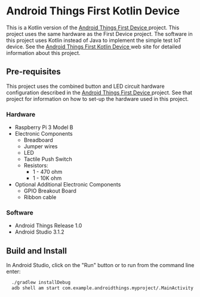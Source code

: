 # Android Things First Kotlin Device

This is a Kotlin version of the [Android Things First Device ](https://mjordan56.github.io/AndroidIoTFirstDevice/) project. This project uses the same hardware as the First Device project. The software in this project uses Kotlin instead of Java to implement the simple test IoT device. See the [Android Things First Kotlin Device ](https://mjordan56.github.io/AndroidIoTFirstKotlinDevice/) web site for detailed information about this project.

## Pre-requisites
This project uses the combined button and LED circuit hardware configuration described in the [Android Things First Device ](https://mjordan56.github.io/AndroidIoTFirstDevice/) project. See that project for information on how to set-up the hardware used in this project.

### Hardware
- Raspberry Pi 3 Model B
- Electronic Components
  * Breadboard
  * Jumper wires
  * LED
  * Tactile Push Switch
  * Resistors:
    * 1 - 470 ohm
    * 1 - 10K ohm
- Optional Additional Electronic Components
  * GPIO Breakout Board
  * Ribbon cable

### Software
- Android Things Release 1.0
- Android Studio 3.1.2

## Build and Install
In Android Studio, click on the "Run" button or to run from the command line enter:

```bash
  ./gradlew installDebug
  adb shell am start com.example.androidthings.myproject/.MainActivity
```
